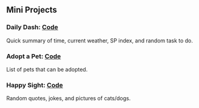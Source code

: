 ## Mini Projects

### Daily Dash: [Code](https://github.com/JoonDY/daily-dashboard)
Quick summary of time, current weather, SP index, and random task to do.

### Adopt a Pet: [Code](https://github.com/JoonDY/adopt-a-pet)
List of pets that can be adopted.

### Happy Sight: [Code](https://github.com/JoonDY/happy-site)
Random quotes, jokes, and pictures of cats/dogs.
